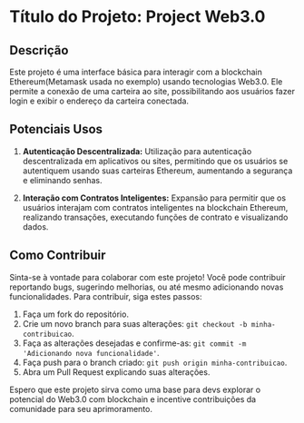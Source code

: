 # Título do Projeto: Project Web3.0

## Descrição
Este projeto é uma interface básica para interagir com a blockchain Ethereum(Metamask usada no exemplo) usando tecnologias Web3.0. Ele permite a conexão de uma carteira ao site, possibilitando aos usuários fazer login e exibir o endereço da carteira conectada.

## Potenciais Usos

1. **Autenticação Descentralizada:** Utilização para autenticação descentralizada em aplicativos ou sites, permitindo que os usuários se autentiquem usando suas carteiras Ethereum, aumentando a segurança e eliminando senhas.

2. **Interação com Contratos Inteligentes:** Expansão para permitir que os usuários interajam com contratos inteligentes na blockchain Ethereum, realizando transações, executando funções de contrato e visualizando dados.


## Como Contribuir
Sinta-se à vontade para colaborar com este projeto! Você pode contribuir reportando bugs, sugerindo melhorias, ou até mesmo adicionando novas funcionalidades. Para contribuir, siga estes passos:
1. Faça um fork do repositório.
2. Crie um novo branch para suas alterações: `git checkout -b minha-contribuicao`.
3. Faça as alterações desejadas e confirme-as: `git commit -m 'Adicionando nova funcionalidade'`.
4. Faça push para o branch criado: `git push origin minha-contribuicao`.
5. Abra um Pull Request explicando suas alterações.

Espero que este projeto sirva como uma base para devs explorar o potencial do Web3.0 com blockchain e incentive contribuições da comunidade para seu aprimoramento.
